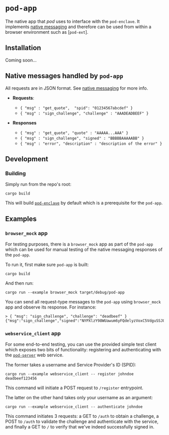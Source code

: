 # `pod-app`

The native app that _pod_ uses to interface with the `pod-enclave`. It implements [native messaging] and
therefore can be used from within a browser environment such as [`pod-ext`].

## Installation

Coming soon...

## Native messages handled by `pod-app`

All requests are in JSON format. See [native messaging] for more info.

* **Requests**:
  - `{ "msg" : "get_quote",  "spid": "01234567abcdef" }`
  - `{ "msg" : "sign_challenge", "challenge" : "AAADEADBEEF" }`

* **Responses**
  - `{ "msg" : "get_quote", "quote" : "AAAAA...AAA" }`
  - `{ "msg" : "sign_challenge", "signed" : "BBBBBAAAAABB" }`
  - `{ "msg" : "error", "description" : "description of the error" }`

## Development

### Building

Simply run from the repo's root:

```
cargo build
```

This will build [`pod-enclave`] by default which is a prerequisite for the `pod-app`.


## Examples

### `browser_mock` app

For testing purposes, there is a `browser_mock` app as part of the `pod-app` which can be used for
manual testing of the native messaging responses of the `pod-app`.

To run it, first make sure `pod-app` is built:

```
cargo build
```

And then run:

```
cargo run --example browser_mock target/debug/pod-app
```

You can send all request-type messages to the `pod-app` using `browser_mock` app and observe its
response. For instance:

```
> { "msg": "sign_challenge", "challenge": "deadbeef" }
{"msg":"sign_challenge","signed":"NYPXlzY98WUawum6yFQdelyzVoxC5VdguSSJ022ZJYyFc1W0DmZjnXP6t5t/gVwnckigP5u44yKmi7bIimiRBw=="}
```

[native messaging]: https://developer.mozilla.org/en-US/docs/Mozilla/Add-ons/WebExtensions/Native_messaging#Closing_the_native_app

### `webservice_client` app

For some end-to-end testing, you can use the provided simple test client which
exposes two bits of functionality: registering and authenticating with the [`pod-server`]
web service.

The former takes a username and Service Provider's ID (SPID):

```
cargo run --example webservice_client -- register johndoe deadbeef123456
```

This command will initiate a POST request to `/register` entrypoint.

The latter on the other hand takes only your username as an argument:

```
cargo run --example webservice_client -- authenticate johndoe
```

This command initiates 3 requests: a GET to `/auth` to obtain a challenge,
a POST to `/auth` to validate the challenge and authenticate with the
service, and finally a GET to `/` to verify that we've indeed successfully
signed in.

[`pod-server`]: https://github.com/golemfactory/proofofdevice/tree/master/pod-server
[`pod-enclave`]: https://github.com/golemfactory/proofofdevice/tree/master/pod-enclave
[native-messaging]: https://developer.mozilla.org/en-US/docs/Mozilla/Add-ons/WebExtensions/Native_messaging

